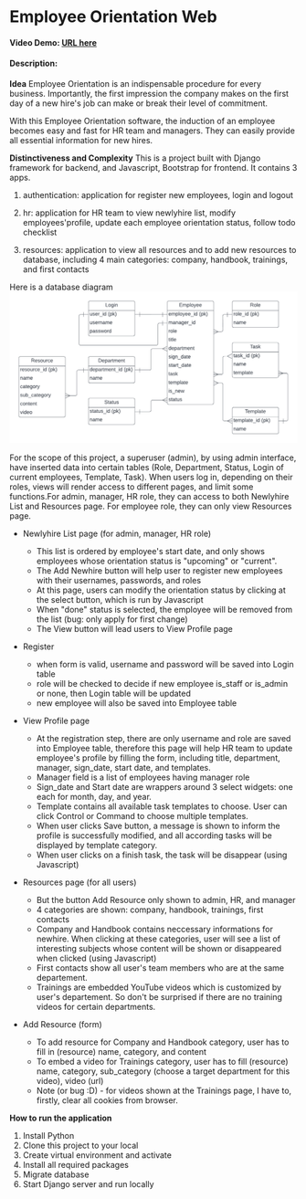 # Employee Orientation Web

#### Video Demo: [URL here](https://youtu.be/jAPnwDseUyA)

#### Description:

**Idea**
Employee Orientation is an indispensable procedure for every business. Importantly, the first impression the company makes on the first day of a new hire's job can make or break their level of commitment.

With this Employee Orientation software, the induction of an employee becomes easy and fast for HR team and managers. They can easily provide all essential information for new hires.

**Distinctiveness and Complexity**
This is a project built with Django framework for backend, and Javascript, Bootstrap for frontend. It contains 3 apps.

1. authentication: application for register new employees, login and logout

2. hr: application for HR team to view newlyhire list, modify employees'profile, update each employee orientation status, follow todo checklist

3. resources: application to view all resources and to add new resources to database, including 4 main categories: company, handbook, trainings, and first contacts

Here is a database diagram
![ORI DB](static/ORI_db.png)

For the scope of this project, a superuser (admin), by using admin interface, have inserted data into certain tables (Role, Department, Status, Login of current employees, Template, Task). When users log in, depending on their roles, views will render access to different pages, and limit some functions.For admin, manager, HR role, they can access to both Newlyhire List and Resources page. For employee role, they can only view Resources page.

* Newlyhire List page (for admin, manager, HR role)
    * This list is ordered by employee's start date, and only shows employees whose orientation status is "upcoming" or "current".
    * The Add Newhire button will help user to register new employees with their usernames, passwords, and roles
    * At this page, users can modify the orientation status by clicking at the select button, which is run by Javascript
    * When "done" status is selected, the employee will be removed from the list (bug: only apply for first change)
    * The View button will lead users to View Profile page

* Register
    * when form is valid, username and password will be saved into Login table
    * role will be checked to decide if new employee is_staff or is_admin or none, then Login table will be updated
    * new employee will also be saved into Employee table

* View Profile page
    * At the registration step, there are only username and role are saved into Employee table, therefore this page will help HR team to update employee's profile by filling the form, including title, department, manager, sign_date, start date, and templates.
    * Manager field is a list of employees having manager role
    * Sign_date and Start date are wrappers around 3 select widgets: one each for month, day, and year.
    * Template contains all available task templates to choose. User can click Control or Command to choose multiple templates.
    * When user clicks Save button, a message is shown to inform the profile is successfully modified, and all according tasks will be displayed by template category.
    * When user clicks on a finish task, the task will be disappear (using Javascript)

* Resources page (for all users)
    * But the button Add Resource only shown to admin, HR, and manager
    * 4 categories are shown: company, handbook, trainings, first contacts
    * Company and Handbook contains neccessary informations for newhire. When clicking at these categories, user will see a list of interesting subjects whose content will be shown or disappeared when clicked (using Javascript)
    * First contacts show all user's team members who are at the same departement.
    * Trainings are embedded YouTube videos which is customized by user's departement. So don't be surprised if there are no training videos for certain departments.

* Add Resource (form)
    * To add resource for Company and Handbook category, user has to fill in (resource) name, category, and content
    * To embed a video for Trainings category, user has to fill (resource) name, category, sub_category (choose a target department for this video), video (url)
    * Note (or bug :D) - for videos shown at the Trainings page, I have to, firstly, clear all cookies from browser.

**How to run the application**
1. Install Python
2. Clone this project to your local
3. Create virtual environment and activate
4. Install all required packages
5. Migrate database
6. Start Django server and run locally
